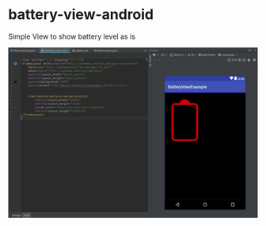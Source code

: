 # battery-view-android

Simple View to show battery level as is

![red](https://github.com/iamthevoid/battery-view-android/blob/master/red_empty.png)